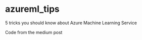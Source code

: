 # azureml_tips
5 tricks you should know about Azure Machine Learning Service

Code from the medium post

